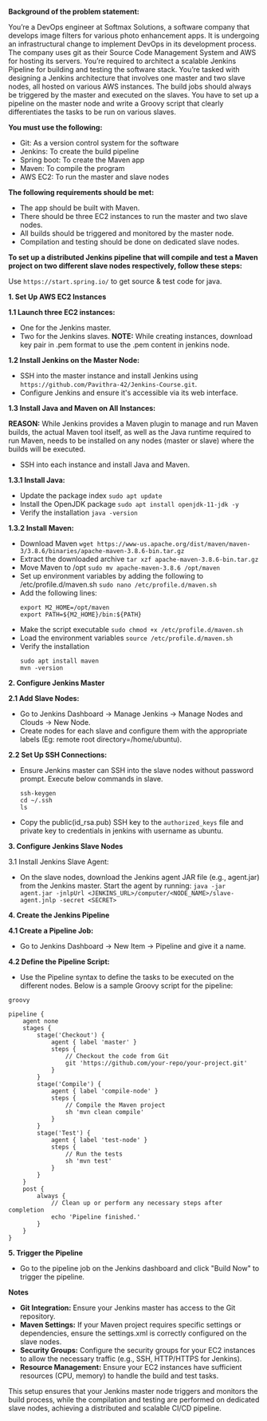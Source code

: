 **Background of the problem statement:**

You’re a DevOps engineer at Softmax Solutions, a software company that develops image filters for various photo enhancement apps. It is undergoing an infrastructural change to implement DevOps in its development process. The company uses git as their Source Code Management System and AWS for hosting its servers. You’re required to architect a scalable Jenkins Pipeline for building and testing the software stack. You’re tasked with designing a Jenkins architecture that involves one master and two slave nodes, all hosted on various AWS instances. The build jobs should always be triggered by the master and executed on the slaves. You have to set up a pipeline on the master node and write a Groovy script that clearly differentiates the tasks to be run on various slaves.

**You must use the following:**

- Git: As a version control system for the software
- Jenkins: To create the build pipeline
- Spring boot: To create the Maven app
- Maven: To compile the program
- AWS EC2: To run the master and slave nodes
 
**The following requirements should be met:**

- The app should be built with Maven.
- There should be three EC2 instances to run the master and two slave nodes.
- All builds should be triggered and monitored by the master node.
- Compilation and testing should be done on dedicated slave nodes.

**To set up a distributed Jenkins pipeline that will compile and test a Maven project on two different slave nodes respectively, follow these steps:**

Use ```https://start.spring.io/``` to get source & test code for java.

**1. Set Up AWS EC2 Instances**

**1.1 Launch three EC2 instances:**
- One for the Jenkins master.
- Two for the Jenkins slaves.
**NOTE:** While creating instances, download key pair in .pem format to use the .pem content in jenkins node.

**1.2 Install Jenkins on the Master Node:**
- SSH into the master instance and install Jenkins using ```https://github.com/Pavithra-42/Jenkins-Course.git```.
- Configure Jenkins and ensure it's accessible via its web interface.
  
**1.3 Install Java and Maven on All Instances:**

**REASON:** While Jenkins provides a Maven plugin to manage and run Maven builds, the actual Maven tool itself, as well as the Java runtime required to run Maven, needs to be installed on any nodes (master or slave) where the builds will be executed.
- SSH into each instance and install Java and Maven.
  
**1.3.1 Install Java:**

- Update the package index ```sudo apt update```
- Install the OpenJDK package ```sudo apt install openjdk-11-jdk -y```
- Verify the installation ```java -version```

 **1.3.2 Install Maven:**

- Download Maven ```wget https://www-us.apache.org/dist/maven/maven-3/3.8.6/binaries/apache-maven-3.8.6-bin.tar.gz```
- Extract the downloaded archive ```tar xzf apache-maven-3.8.6-bin.tar.gz```
- Move Maven to /opt ```sudo mv apache-maven-3.8.6 /opt/maven```
- Set up environment variables by adding the following to /etc/profile.d/maven.sh ```sudo nano /etc/profile.d/maven.sh```
- Add the following lines:
  ```
  export M2_HOME=/opt/maven
  export PATH=${M2_HOME}/bin:${PATH}
  ```
 - Make the script executable ```sudo chmod +x /etc/profile.d/maven.sh```
 - Load the environment variables ```source /etc/profile.d/maven.sh```
 - Verify the installation
   ```
   sudo apt install maven
   mvn -version
   ```

**2. Configure Jenkins Master**

**2.1 Add Slave Nodes:**
- Go to Jenkins Dashboard -> Manage Jenkins -> Manage Nodes and Clouds -> New Node.
- Create nodes for each slave and configure them with the appropriate labels (Eg: remote root directory=/home/ubuntu).

**2.2 Set Up SSH Connections:**
- Ensure Jenkins master can SSH into the slave nodes without password prompt. Execute below commands in slave.
  ```
  ssh-keygen
  cd ~/.ssh
  ls
  ```
- Copy the public(id_rsa.pub) SSH key to the ```authorized_keys``` file and private key to credentials in jenkins with username as ubuntu.

**3. Configure Jenkins Slave Nodes**

3.1 Install Jenkins Slave Agent:
- On the slave nodes, download the Jenkins agent JAR file (e.g., agent.jar) from the Jenkins master.
Start the agent by running:
```java -jar agent.jar -jnlpUrl <JENKINS_URL>/computer/<NODE_NAME>/slave-agent.jnlp -secret <SECRET>```

**4. Create the Jenkins Pipeline**

**4.1 Create a Pipeline Job:**
- Go to Jenkins Dashboard -> New Item -> Pipeline and give it a name.

**4.2 Define the Pipeline Script:**
- Use the Pipeline syntax to define the tasks to be executed on the different nodes. Below is a sample Groovy script for the pipeline:
```
groovy

pipeline {
    agent none
    stages {
        stage('Checkout') {
            agent { label 'master' }
            steps {
                // Checkout the code from Git
                git 'https://github.com/your-repo/your-project.git'
            }
        }
        stage('Compile') {
            agent { label 'compile-node' }
            steps {
                // Compile the Maven project
                sh 'mvn clean compile'
            }
        }
        stage('Test') {
            agent { label 'test-node' }
            steps {
                // Run the tests
                sh 'mvn test'
            }
        }
    }
    post {
        always {
            // Clean up or perform any necessary steps after completion
            echo 'Pipeline finished.'
        }
    }
}
```
**5. Trigger the Pipeline**

- Go to the pipeline job on the Jenkins dashboard and click "Build Now" to trigger the pipeline.

**Notes**
- **Git Integration:** Ensure your Jenkins master has access to the Git repository.
- **Maven Settings:** If your Maven project requires specific settings or dependencies, ensure the settings.xml is correctly configured on the slave nodes.
- **Security Groups:** Configure the security groups for your EC2 instances to allow the necessary traffic (e.g., SSH, HTTP/HTTPS for Jenkins).
- **Resource Management:** Ensure your EC2 instances have sufficient resources (CPU, memory) to handle the build and test tasks.

This setup ensures that your Jenkins master node triggers and monitors the build process, while the compilation and testing are performed on dedicated slave nodes, achieving a distributed and scalable CI/CD pipeline.
